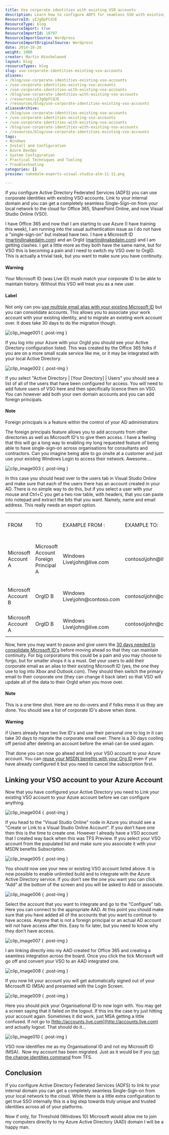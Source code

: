 ```yaml
---
title: Use corporate identities with existing VSO accounts
description: Learn how to configure ADFS for seamless SSO with existing VSO accounts, ensuring continuity and easy access to Azure and Office 365. Get started now!
ResourceId: yIJgOpFCdJE
ResourceType: blog
ResourceImport: true
ResourceImportId: 10797
ResourceImportSource: Wordpress
ResourceImportOriginalSource: Wordpress
date: 2014-10-28
weight: 1000
creator: Martin Hinshelwood
layout: blog
resourceTypes: blog
slug: use-corporate-identities-existing-vso-accounts
aliases:
- /blog/use-corporate-identities-existing-vso-accounts
- /use-corporate-identities-existing-vso-accounts
- /use-corporate-identities-with-existing-vso-accounts
- /blog/use-corporate-identities-with-existing-vso-accounts
- /resources/yIJgOpFCdJE
- /resources/blog/use-corporate-identities-existing-vso-accounts
aliasesArchive:
- /blog/use-corporate-identities-existing-vso-accounts
- /use-corporate-identities-existing-vso-accounts
- /use-corporate-identities-with-existing-vso-accounts
- /blog/use-corporate-identities-with-existing-vso-accounts
- /resources/blog/use-corporate-identities-existing-vso-accounts
tags:
- Windows
- Install and Configuration
- Azure DevOps
- System Configuration
- Practical Techniques and Tooling
- Troubleshooting
categories: []
preview: nakedalm-experts-visual-studio-alm-11-11.png

---
```

If you configure Active Directory Federated Services (ADFS) you can use corporate identities with existing VSO accounts. Link to your internal domain and you can get a completely seamless Single-Sign-on from your local network to the cloud for Office 365, SharePoint Online, and now Visual Studio Online (VSO).

I have Office 365 and now that I am starting to use Azure (I have training this week), I am running into the usual authentication issue as I do not have a "single-sign-on" but instead have two. I have a Microsoft ID (martin@nakedalm.com) and an OrgId (martin@nakedalm.com) and I am getting clashes. I get a little more as they both have the same name, but for VSO this is becoming a pain and I need to switch my VSO over to OrgID. This is actually a trivial task, but you want to make sure you have continuity.

#### Warning

Your Microsoft ID (was Live ID) mush match your corporate ID to be able to maintain history. Without this VSO will treat you as a new user.

#### Label

Not only can you [use multiple email alias with your existing Microsoft ID](http://nkdagility.com/using-multiple-email-alias-existing-microsoft-id/) but you can consolidate accounts. This allows you to associate your work account with your existing identity, and to migrate an existing work account over. It does take 30 days to do the migration though.

![clip_image001](images/clip-image0014-1-1.png "clip_image001")
{ .post-img }

If you log into your Azure with your OrgId you should see your Active Directory configuration listed. This was created by the Office 365 folks if you are on a more small scale service like me, or it may be integrated with your local Active Directory.

![clip_image002](images/clip-image0024-2-2.png "clip_image002")
{ .post-img }

If you select "Active Directory | \[Your Directory\] | Users" you should see a list of all of the users that have been configured for access. You will need to add future users of VSO here and then specifically licence them on VSO. You can however add both your own domain accounts and you can add foreign principals.

#### Note

Foreign principals is a feature within the control of your AD administrators

The foreign principals feature allows you to add accounts from other directories as well as Microsoft ID's to give them access. I have a feeling that this will go a long way to enabling my long requested feature of being able to have single-sign-on across organisations for consultants and contractors. Can you imagine being able to go onsite at a customer and just use your existing Windows Login to access their network. Awesome….

![clip_image003](images/clip-image0034-3-3.png "clip_image003")
{ .post-img }

In this case you should head over to the users tab in Visual Studio Online and make sure that each of the users there has an account created in your AD. There is no simple way to do this, but if you select a user with your mouse and Ctrl+C you get a two row table, with headers, that you can paste into notepad and extract the bits that you want. Namely, name and email address. This really needs an export option.

<table class="table table-condensed"><tbody><tr><td>FROM</td><td>TO</td><td>EXAMPLE FROM :</td><td><p>EXAMPLE TO:</p></td><td><p>HISTORY PRESERVED</p></td></tr><tr><td><p>Microsoft Account A</p></td><td><p>Microsoft Account Foreign Principal A</p></td><td><p>Windows Live\john@live.com</p></td><td><p>contoso\john@live.com</p></td><td>Yes</td></tr><tr><td><p>Microsoft Account B</p></td><td><p>OrgID B</p></td><td><p>Windows Live\john@contoso.com</p></td><td><p>contoso\john@contoso.com</p></td><td>Yes</td></tr><tr><td>Microsoft Account A</td><td><p>OrgID B</p></td><td><p>Windows Live\john@live.com</p></td><td>contoso\john@contoso.com</td><td>No</td></tr></tbody></table>

Now, here you may want to pause and give users the [30 days needed to consolidate Microsoft ID's](http://nkdagility.com/using-multiple-email-alias-existing-microsoft-id/) before moving ahead so that they can maintain continuity. For big corporations this could be a pain and you may choose to forgo, but for smaller shops it is a must. Get your users to add their corporate email as an alias to their existing Microsoft ID (yes, the one they use to log into Xbox and Outlook.com). They should then switch the primary email to their corporate one (they can change it back later) so that VSO will update all of the data to their OrgId when you move over.

#### Note

This is a one time shot. Here are no do-overs and if folks mess it us they are done. You should see a list of corporate ID's above when done.

#### Warning

if Users already have two live ID's and use their personal one to log in it can take 30 days to migrate the corporate email over. There is a 30 days cooling off period after deleting an account before the email can be used again.

That done you can now go ahead and link your VSO account to your Azure account. You can [reuse your MSDN benefits with your Org ID](http://nkdagility.com/reuse-msdn-benefits-org-id/) even if you have already configured it but you need to cancel the subscription first.

## Linking your VSO account to your Azure Account

Now that you have configured your Active Directory you need to Link your existing VSO account to your Azure account before we can configure anything.

![clip_image004](images/clip-image0043-4-4.png "clip_image004")
{ .post-img }

If you head to the "Visual Studio Online" node in Azure you should see a "Create or Link to a Visual Studio Online Account". If you don’t have one then this is the time to create one. However I already have a VSO account that I created way back when this was TFS Preview. If you select your VSO account from the populated list and make sure you associate it with your MSDN benefits Subscription.

![clip_image005](images/clip-image0053-5-5.png "clip_image005")
{ .post-img }

You should now see your new or existing VSO account listed above. It is now possible to enable unlimited build and to integrate with the Azure Active Directory service. If you don’t see the one you want you can click “Add” at the bottom of the screen and you will be asked to Add or associate.

![clip_image006](images/clip-image0063-6-6.png "clip_image006")
{ .post-img }

Select the account that you want to integrate and go to the "Configure" tab. Here you can connect to the appropriate AAD. At this point you should make sure that you have added all of the accounts that you want to continue to have access. Anyone that is not a foreign principal or an actual AD account will not have access after this. Easy to fix later, but you need to know why they don’t have access.

![clip_image007](images/clip-image0072-7-7.png "clip_image007")
{ .post-img }

I am linking directly into my AAD created for Office 365 and creating a seamless integration across the board. Once you click the tick Microsoft will go off and convert your VSO to an AAD integrated one.

![clip_image008](images/clip-image0082-8-8.png "clip_image008")
{ .post-img }

If you now hit your account you will get automatically signed out of your Microsoft ID (MSA) and presented with the Login Screen.

![clip_image009](images/clip-image0092-9-9.png "clip_image009")
{ .post-img }

Here you should pick your Organisational ID to now login with. You may get a screen saying that it failed on the logout. If this ins the case try just hitting your account again. Sometimes it did work, just MSA getting a little confused. If not go to [http://accounts.live.com](http://accounts.live.com) and actually logout. That should do it…

![clip_image010](images/clip-image0102-10-10.png "clip_image010")
{ .post-img }

VSO now identifies me as my Organisational ID and not my Microsoft ID (MSA).  Now my account has been migrated. Just as it would be if you [run the change identities command](http://nkdagility.com/batched-domain-migration-with-tfs-while-maintaining-identity/) from TFS.

## Conclusion

If you configure Active Directory Federated Services (ADFS) to link to your internal domain you can get a completely seamless Single-Sign-on from your local network to the cloud. While there is a little extra configuration to get true SSO internally this is a big step towards truly unique and trusted identities across all of your platforms.

Now if only, for Threshold (Windows 10) Microsoft would allow me to join my computers directly to my Azure Active Directory (AAD) domain I will be a happy man.
